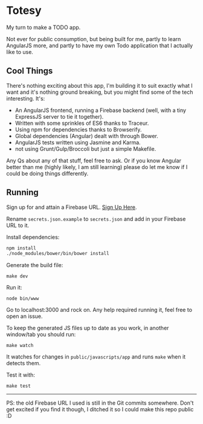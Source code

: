 # Totesy
My turn to make a TODO app.

Not ever for public consumption, but being built for me, partly to learn AngularJS more, and partly to have my own Todo application that I actually like to use.

## Cool Things

There's nothing exciting about this app, I'm building it to suit exactly what I want and it's nothing ground breaking, but you might find some of the tech interesting. It's:

- An AngularJS frontend, running a Firebase backend (well, with a tiny ExpressJS server to tie it together).
- Written with some sprinkles of ES6 thanks to Traceur.
- Using npm for dependencies thanks to Browserify.
- Global dependencies (Angular) dealt with through Bower.
- AngularJS tests written using Jasmine and Karma.
- not using Grunt/Gulp/Broccoli but just a simple Makefile.

Any Qs about any of that stuff, feel free to ask. Or if you know Angular better than me (highly likely, I am still learning) please do let me know if I could be doing things differently.

## Running

Sign up for and attain a Firebase URL. [Sign Up Here](https://www.firebase.com/account/#/).

Rename `secrets.json.example` to `secrets.json` and add in your Firebase URL to it.

Install dependencies:

```sh
npm install
./node_modules/bower/bin/bower install
```

Generate the build file:

```
make dev
```

Run it:

```
node bin/www
```

Go to localhost:3000 and rock on. Any help required running it, feel free to open an issue.

To keep the generated JS files up to date as you work, in another window/tab you should run:

```
make watch
```

It watches for changes in `public/javascripts/app` and runs `make` when it detects them.

Test it with:

```
make test
```

---

PS: the old Firebase URL I used is still in the Git commits somewhere. Don't get excited if you find it though, I ditched it so I could make this repo public :D
